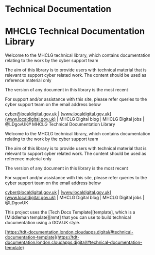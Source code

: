 # Technical Documentation

# MHCLG Technical Documentation Library

Welcome to the MHCLG technical library, which contains documentation relating to the work by the cyber support team

The aim of this library is to provide users with technical material that is relevant to support cyber related work.  The content should be used as reference material only 

The version of any document in this library is the most recent

For support and/or assistance with this site, please refer queries to the cyber support team on the email address below


[cyber@localdigital.gov.uk](mailto:cyber@localdigital.gov.uk) | [www.localdigital.gov.uk](www.localdigital.gov.uk) | MHCLG Digital blog | MHCLG Digital jobs | @LDgovUK# MHCLG Technical Documentation Library

Welcome to the MHCLG technical library, which contains documentation relating to the work by the cyber support team

The aim of this library is to provide users with technical material that is relevant to support cyber related work.  The content should be used as reference material only 

The version of any document in this library is the most recent

For support and/or assistance with this site, please refer queries to the cyber support team on the email address below


[cyber@localdigital.gov.uk](mailto:cyber@localdigital.gov.uk) | [www.localdigital.gov.uk](www.localdigital.gov.uk) | MHCLG Digital blog | MHCLG Digital jobs | @LDgovUK

This project uses the [Tech Docs Template][template], which is a [Middleman template][mmt] that you can use to build technical documentation using a GOV.UK style.

[https://tdt-documentation.london.cloudapps.digital/#technical-documentation-template](https://tdt-documentation.london.cloudapps.digital/#technical-documentation-template)
